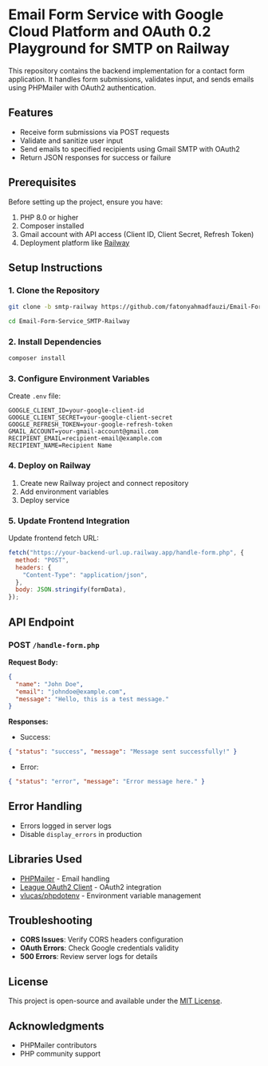 # Email Form Service with Google Cloud Platform and OAuth 0.2 Playground for SMTP on Railway

This repository contains the backend implementation for a contact form application. It handles form submissions, validates input, and sends emails using PHPMailer with OAuth2 authentication.

## Features

- Receive form submissions via POST requests
- Validate and sanitize user input
- Send emails to specified recipients using Gmail SMTP with OAuth2
- Return JSON responses for success or failure

## Prerequisites

Before setting up the project, ensure you have:

1. PHP 8.0 or higher
2. Composer installed
3. Gmail account with API access (Client ID, Client Secret, Refresh Token)
4. Deployment platform like [Railway](https://railway.app/)

## Setup Instructions

### 1. Clone the Repository

```bash
git clone -b smtp-railway https://github.com/fatonyahmadfauzi/Email-Form-Service.git Email-Form-Service_SMTP-Railway

cd Email-Form-Service_SMTP-Railway
```

### 2. Install Dependencies

```bash
composer install
```

### 3. Configure Environment Variables

Create `.env` file:

```env
GOOGLE_CLIENT_ID=your-google-client-id
GOOGLE_CLIENT_SECRET=your-google-client-secret
GOOGLE_REFRESH_TOKEN=your-google-refresh-token
GMAIL_ACCOUNT=your-gmail-account@gmail.com
RECIPIENT_EMAIL=recipient-email@example.com
RECIPIENT_NAME=Recipient Name
```

### 4. Deploy on Railway

1. Create new Railway project and connect repository
2. Add environment variables
3. Deploy service

### 5. Update Frontend Integration

Update frontend fetch URL:

```javascript
fetch("https://your-backend-url.up.railway.app/handle-form.php", {
  method: "POST",
  headers: {
    "Content-Type": "application/json",
  },
  body: JSON.stringify(formData),
});
```

## API Endpoint

### POST `/handle-form.php`

**Request Body:**

```json
{
  "name": "John Doe",
  "email": "johndoe@example.com",
  "message": "Hello, this is a test message."
}
```

**Responses:**

- Success:

```json
{ "status": "success", "message": "Message sent successfully!" }
```

- Error:

```json
{ "status": "error", "message": "Error message here." }
```

## Error Handling

- Errors logged in server logs
- Disable `display_errors` in production

## Libraries Used

- [PHPMailer](https://github.com/PHPMailer/PHPMailer) - Email handling
- [League OAuth2 Client](https://github.com/thephpleague/oauth2-client) - OAuth2 integration
- [vlucas/phpdotenv](https://github.com/vlucas/phpdotenv) - Environment variable management

## Troubleshooting

- **CORS Issues**: Verify CORS headers configuration
- **OAuth Errors**: Check Google credentials validity
- **500 Errors**: Review server logs for details

## License

This project is open-source and available under the [MIT License](https://opensource.org/licenses/MIT).

## Acknowledgments

- PHPMailer contributors
- PHP community support
